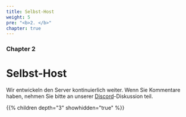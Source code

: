 ```yaml
---
title: Selbst-Host
weight: 5
pre: "<b>2. </b>"
chapter: true
---
```


### Chapter 2

# Selbst-Host

Wir entwickeln den Server kontinuierlich weiter. Wenn Sie Kommentare haben, nehmen Sie bitte an unserer [Discord](https://discord.com/invite/nDceKgxnkV)-Diskussion teil.

{{% children depth="3" showhidden="true" %}}